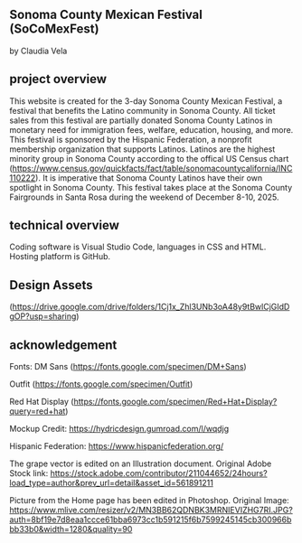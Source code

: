 ## Sonoma County Mexican Festival (SoCoMexFest)

by Claudia Vela
 
 ## project overview
This website is created for the 3-day Sonoma County Mexican Festival, a festival that benefits the Latino community in Sonoma County. All ticket sales from this festival are partially donated Sonoma County Latinos in monetary need for immigration fees, welfare, education, housing, and more. This festival is sponsored by the Hispanic Federation, a nonprofit membership organization that supports Latinos. Latinos are the highest minority group in Sonoma County according to the offical US Census chart (https://www.census.gov/quickfacts/fact/table/sonomacountycalifornia/INC110222). It is imperative that Sonoma County Latinos have their own spotlight in Sonoma County. This festival takes place at the Sonoma County Fairgrounds in Santa Rosa during the weekend of December 8-10, 2025. 

 ## technical overview


Coding software is Visual Studio Code, languages in CSS and HTML. Hosting platform is GitHub.


## Design Assets 

(https://drive.google.com/drive/folders/1Cj1x_Zhl3UNb3oA48y9tBwlCjGIdDgOP?usp=sharing)

## acknowledgement

Fonts:
DM Sans (https://fonts.google.com/specimen/DM+Sans)

Outfit (https://fonts.google.com/specimen/Outfit)

Red Hat Display (https://fonts.google.com/specimen/Red+Hat+Display?query=red+hat)

Mockup Credit:
https://hydricdesign.gumroad.com/l/wqdjg 

Hispanic Federation:
https://www.hispanicfederation.org/ 

The grape vector is edited on an Illustration document. Original Adobe Stock link: https://stock.adobe.com/contributor/211044652/24hours?load_type=author&prev_url=detail&asset_id=561891211 

Picture from the Home page has been edited in Photoshop. Original Image: https://www.mlive.com/resizer/v2/MN3BB62QDNBK3MRNIEVIZHG7RI.JPG?auth=8bf19e7d8eaa1ccce61bba6973cc1b591215f6b7599245145cb300966bbb33b0&width=1280&quality=90 







